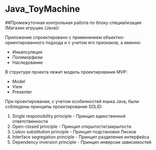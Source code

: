 # Java_ToyMachine
##Промежуточная контрольная работа по блоку специализация (Магазин игрушек (Java))

Приложение спроектировано с применением объектно-ориентированного подхода и
с учетом его признаков, а именно:
* Инкапсуляция
* Полиморфизм
* Наследование

В структуре проекта лежит модель проектирования MVP:
* Model
* View
* Presenter

При проектировании, с учетом особенностей языка Java, были соблюдены принципы
проектирования SOLID:
1. Single responsibility principle - Принцип единственной ответственности
2. Open-closed principle - Принцип открытости/закрытости
3. Liskov substitution principle - Принцип подстановки Лисков
4. Interface segregation principle - Принцип разделения интерфейса
5. Dependency inversion principle - Принцип инверсии зависимостей